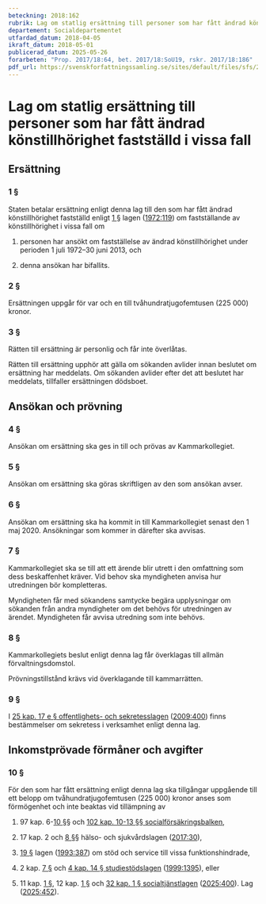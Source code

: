 ```yaml
---
beteckning: 2018:162
rubrik: Lag om statlig ersättning till personer som har fått ändrad könstillhörighet fastställd i vissa fall
departement: Socialdepartementet
utfardad_datum: 2018-04-05
ikraft_datum: 2018-05-01
publicerad_datum: 2025-05-26
forarbeten: "Prop. 2017/18:64, bet. 2017/18:SoU19, rskr. 2017/18:186"
pdf_url: https://svenskforfattningssamling.se/sites/default/files/sfs/2018-04/SFS2018-162.pdf
---
```


# Lag om statlig ersättning till personer som har fått ändrad könstillhörighet fastställd i vissa fall

## Ersättning

### 1 §

Staten betalar ersättning enligt denna lag till den som har fått ändrad könstillhörighet fastställd enligt [1 §](#1) lagen ([1972:119](https://selex.se/eli/sfs/1972/119)) om fastställande av könstillhörighet i vissa fall om

1. personen har ansökt om fastställelse av ändrad könstillhörighet under perioden 1 juli 1972–30 juni 2013, och

2. denna ansökan har bifallits.

### 2 §

Ersättningen uppgår för var och en till tvåhundratjugofemtusen (225 000) kronor.

### 3 §

Rätten till ersättning är personlig och får inte överlåtas.

Rätten till ersättning upphör att gälla om sökanden avlider innan beslutet om ersättning har meddelats. Om sökanden avlider efter det att beslutet har meddelats, tillfaller ersättningen dödsboet.

## Ansökan och prövning

### 4 §

Ansökan om ersättning ska ges in till och prövas av Kammarkollegiet.

### 5 §

Ansökan om ersättning ska göras skriftligen av den som ansökan avser.

### 6 §

Ansökan om ersättning ska ha kommit in till Kammarkollegiet senast den 1 maj 2020. Ansökningar som kommer in därefter ska avvisas.

### 7 §

Kammarkollegiet ska se till att ett ärende blir utrett i den omfattning som dess beskaffenhet kräver. Vid behov ska myndigheten anvisa hur utredningen bör kompletteras.

Myndigheten får med sökandens samtycke begära upplysningar om sökanden från andra myndigheter om det behövs för utredningen av ärendet. Myndigheten får avvisa utredning som inte behövs.

### 8 §

Kammarkollegiets beslut enligt denna lag får överklagas till allmän förvaltningsdomstol.

Prövningstillstånd krävs vid överklagande till kammarrätten.

### 9 §

I [25 kap. 17 e § offentlighets- och sekretesslagen](https://selex.se/eli/sfs/2009/400#kap25.17e) ([2009:400](https://selex.se/eli/sfs/2009/400)) finns bestämmelser om sekretess i verksamhet enligt denna lag.

## Inkomstprövade förmåner och avgifter

### 10 §

För den som har fått ersättning enligt denna lag ska tillgångar uppgående till ett belopp om tvåhundratjugofemtusen (225 000) kronor anses som förmögenhet och inte beaktas vid tillämpning av

1. 97 kap. 6-[10 §](#10)§ och [102 kap. 10-13 §§ socialförsäkringsbalken](https://selex.se/eli/sfs/2010/110#kap102.10),

2. 17 kap. 2 och [8 §](#8)§ hälso- och sjukvårdslagen ([2017:30](https://selex.se/eli/sfs/2017/30)),

3. [19 §](#19) lagen ([1993:387](https://selex.se/eli/sfs/1993/387)) om stöd och service till vissa funktionshindrade,

4. 2 kap. [7 §](#kap2.7) och [4 kap. 14 § studiestödslagen](https://selex.se/eli/sfs/1999/1395#kap4.14) ([1999:1395](https://selex.se/eli/sfs/1999/1395)), eller

5. 11 kap. [1 §](#kap11.1), 12 kap. [1 §](#kap12.1) och [32 kap. 1 § socialtjänstlagen](https://selex.se/eli/sfs/2001/453#kap32.1) ([2025:400](https://selex.se/eli/sfs/2025/400)). Lag ([2025:452](https://selex.se/eli/sfs/2025/452)).